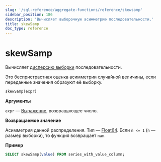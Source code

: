 ```yaml
---
slug: '/sql-reference/aggregate-functions/reference/skewsamp'
sidebar_position: 186
description: 'Вычисляет выборочную асимметрию последовательности.'
title: skewSamp
doc_type: reference
---
```

# skewSamp

Вычисляет [дисперсию выборки](https://en.wikipedia.org/wiki/Skewness) последовательности.

Это беспристрастная оценка асимметрии случайной величины, если переданные значения образуют её выборку.

```sql
skewSamp(expr)
```

**Аргументы**

`expr` — [Выражение](/sql-reference/syntax#expressions), возвращающее число.

**Возвращаемое значение**

Асимметрия данной распределения. Тип — [Float64](../../../sql-reference/data-types/float.md). Если `n <= 1` (`n` — размер выборки), то функция возвращает `nan`.

**Пример**

```sql
SELECT skewSamp(value) FROM series_with_value_column;
```